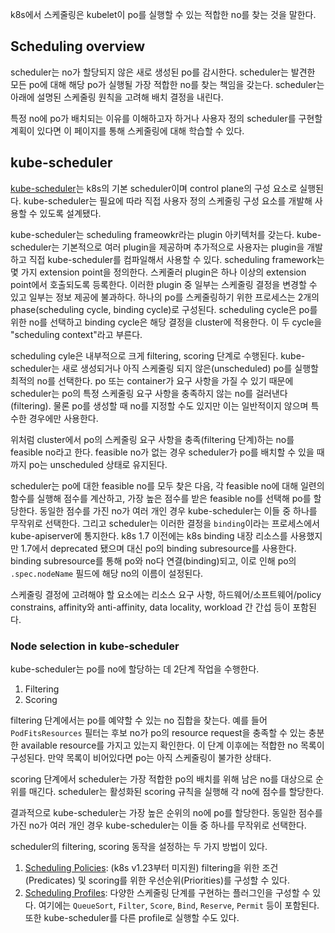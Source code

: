 k8s에서 스케줄링은 kubelet이 po를 실행할 수 있는 적합한 no를 찾는 것을 말한다.

## Scheduling overview
scheduler는 no가 할당되지 않은 새로 생성된 po를 감시한다. scheduler는 발견한 모든 po에 대해 해당 po가 실행될 가장 적합한 no를 찾는 책임을 갖는다. scheduler는 아래에 설명된 스케줄링 원칙을 고려해 배치 결정을 내린다.

특정 no에 po가 배치되는 이유를 이해하고자 하거나 사용자 정의 scheduler를 구현할 계획이 있다면 이 페이지를 통해 스케줄링에 대해 학습할 수 있다.

## kube-scheduler
[kube-scheduler](https://kubernetes.io/docs/reference/command-line-tools-reference/kube-scheduler/)는 k8s의 기본 scheduler이며 control plane의 구성 요소로 실행된다. kube-scheduler는 필요에 따라 직접 사용자 정의 스케줄링 구성 요소를 개발해 사용할 수 있도록 설계됐다.

kube-scheduler는 scheduling frameowkr라는 plugin 아키텍처를 갖는다. kube-scheduler는 기본적으로 여러 plugin을 제공하며 추가적으로 사용자는 plugin을 개발하고 직접 kube-scheduler를 컴파일해서 사용할 수 있다. scheduling framework는 몇 가지 extension point을 정의한다. 스케줄러 plugin은 하나 이상의 extension point에서 호출되도록 등록한다. 이러한 plugin 중 일부는 스케줄링 결정을 변경할 수 있고 일부는 정보 제공에 불과하다. 하나의 po를 스케줄링하기 위한 프로세스는 2개의 phase(scheduling cycle, binding cycle)로 구성된다. scheduling cycle은 po를 위한 no를 선택하고 binding cycle은 해당 결정을 cluster에 적용한다. 이 두 cycle을 "scheduling context"라고 부른다.

scheduling cyle은 내부적으로 크게 filtering, scoring 단계로 수행된다. kube-scheduler는 새로 생성되거나 아직 스케줄링 되지 않은(unscheduled) po를 실행할 최적의 no를 선택한다. po 또는 container가 요구 사항을 가질 수 있기 때문에 scheduler는 po의 특정 스케줄링 요구 사항을 충족하지 않는 no를 걸러낸다(filtering). 물론 po를 생성할 때 no를 지정할 수도 있지만 이는 일반적이지 않으며 특수한 경우에만 사용한다.

위처럼 cluster에서 po의 스케줄링 요구 사항을 충족(filtering 단계)하는 no를 feasible no라고 한다. feasible no가 없는 경우 scheduler가 po를 배치할 수 있을 때까지 po는 unscheduled 상태로 유지된다.

scheduler는 po에 대한 feasible no를 모두 찾은 다음, 각 feasible no에 대해 일련의 함수를 실행해 점수를 계산하고, 가장 높은 점수를 받은 feasible no를 선택해 po를 할당한다. 동일한 점수를 가진 no가 여러 개인 경우 kube-scheduler는 이들 중 하나를 무작위로 선택한다. 그리고 scheduler는 이러한 결정을 `binding`이라는 프로세스에서 kube-apiserver에 통지한다. k8s 1.7 이전에는 k8s binding 내장 리소스를 사용했지만 1.7에서 deprecated 됐으며 대신 po의 binding subresource를 사용한다. binding subresource를 통해 po와 no다 연결(binding)되고, 이로 인해 po의 `.spec.nodeName` 필드에 해당 no의 이름이 설정된다.

스케줄링 결정에 고려해야 할 요소에는 리소스 요구 사항, 하드웨어/소프트웨어/policy constrains, affinity와 anti-affinity, data locality, workload 간 간섭 등이 포함된다.

### Node selection in kube-scheduler
kube-scheduler는 po를 no에 할당하는 데 2단계 작업을 수행한다.
1. Filtering
2. Scoring

filtering 단계에서는 po를 예약할 수 있는 no 집합을 찾는다. 예를 들어 `PodFitsResources` 필터는 후보 no가 po의 resource request을 충족할 수 있는 충분한 available resource를 가지고 있는지 확인한다. 이 단계 이후에는 적합한 no 목록이 구성된다. 만약 목록이 비어있다면 po는 아직 스케줄링이 불가한 상태다.

scoring 단계에서 scheduler는 가장 적합한 po의 배치를 위해 남은 no를 대상으로 순위를 매긴다. scheduler는 활성화된 scoring 규칙을 실행해 각 no에 점수를 할당한다.

결과적으로 kube-scheduler는 가장 높은 순위의 no에 po를 할당한다. 동일한 점수를 가진 no가 여러 개인 경우 kube-scheduler는 이들 중 하나를 무작위로 선택한다.

scheduler의 filtering, scoring 동작을 설정하는 두 가지 방법이 있다.
1. [Scheduling Policies](https://kubernetes.io/docs/reference/scheduling/policies): (k8s v1.23부터 미지원) filtering을 위한 조건(Predicates) 및 scoring를 위한 우선순위(Priorities)를 구성할 수 있다.
2. [Scheduling Profiles](https://kubernetes.io/docs/reference/scheduling/config/#profiles): 다양한 스케줄링 단계를 구현하는 플러그인을 구성할 수 있다. 여기에는 `QueueSort`, `Filter`, `Score`, `Bind`, `Reserve`, `Permit` 등이 포함된다. 또한 kube-scheduler를 다른 profile로 실행할 수도 있다.